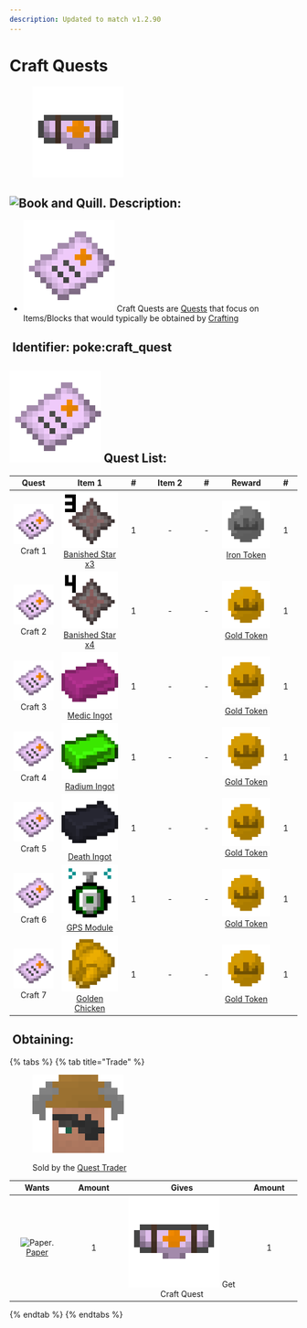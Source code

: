 ```yaml
---
description: Updated to match v1.2.90
---
```


# Craft Quests

<figure><img src="https://github.com/ItsMePok/PFE/blob/wikiAssets/wikiMain/uo_craft_quest.png?raw=true" alt=""><figcaption></figcaption></figure>

## <img src="https://minecraft.wiki/images/Book_and_Quill_JE2_BE2.png?2128f" alt="Book and Quill." data-size="line"> Description: <a href="#description" id="description"></a>

* <img src="https://github.com/ItsMePok/PFE/blob/wikiAssets/wikiMain/craft_quest.png?raw=true" alt="Craft Quest." data-size="line"> Craft Quests are [Quests](./) that focus on Items/Blocks that would typically be obtained by [Crafting](https://minecraft.wiki/w/Crafting)

## <img src="https://minecraft.wiki/images/Name_Tag_JE2_BE2.png?cbdc1" alt="" data-size="line"> Identifier: **poke:craft\_quest** <a href="#identifier" id="identifier"></a>

## <img src="https://github.com/ItsMePok/PFE/blob/wikiAssets/wikiMain/craft_quest.png?raw=true" alt="Craft Quest." data-size="line"> Quest List: <a href="#quest-list" id="quest-list"></a>

<table><thead><tr><th width="114" align="center">Quest</th><th width="155" align="center">Item 1</th><th width="53" align="center">#</th><th width="137" align="center">Item 2</th><th width="54" align="center">#</th><th width="133" align="center">Reward</th><th width="53" align="center">#</th></tr></thead><tbody><tr><td align="center"><img src="https://github.com/ItsMePok/PFE/blob/wikiAssets/wikiMain/craft_quest.png?raw=true" alt="Craft Quest." data-size="line"> Craft 1</td><td align="center"><img src="https://github.com/ItsMePok/PFE/blob/wikiAssets/wikiMain/banished_star_x3.png?raw=true" alt="Banished Star x3." data-size="line"> <a href="../banished-stars/banished-star-x3.md">Banished Star x3</a></td><td align="center">1</td><td align="center">-</td><td align="center">-</td><td align="center"><img src="https://github.com/ItsMePok/PFE/blob/wikiAssets/wikiMain/iron_token.png?raw=true" alt="Iron Token." data-size="line"> <a href="../currency/tokens/iron-token.md">Iron Token</a></td><td align="center">1</td></tr><tr><td align="center"><img src="https://github.com/ItsMePok/PFE/blob/wikiAssets/wikiMain/craft_quest.png?raw=true" alt="Craft Quest." data-size="line"> Craft 2</td><td align="center"><img src="https://github.com/ItsMePok/PFE/blob/wikiAssets/wikiMain/banished_star_x4.png?raw=true" alt="Banished Star x4." data-size="line"> <a href="../banished-stars/banished-star-x4.md">Banished Star x4</a></td><td align="center">1</td><td align="center">-</td><td align="center">-</td><td align="center"><img src="https://github.com/ItsMePok/PFE/blob/wikiAssets/wikiMain/gold_token.png?raw=true" alt="Gold Token." data-size="line"> <a href="../currency/tokens/gold-token.md">Gold Token</a></td><td align="center">1</td></tr><tr><td align="center"><img src="https://github.com/ItsMePok/PFE/blob/wikiAssets/wikiMain/craft_quest.png?raw=true" alt="Craft Quest." data-size="line"> Craft 3</td><td align="center"><img src="https://github.com/ItsMePok/PFE/blob/wikiAssets/wikiMain/medic_ingot.png?raw=true" alt="Medic Ingot." data-size="line"> <a href="../ingots/medic-ingot.md">Medic Ingot</a></td><td align="center">1</td><td align="center">-</td><td align="center">-</td><td align="center"><img src="https://github.com/ItsMePok/PFE/blob/wikiAssets/wikiMain/gold_token.png?raw=true" alt="Gold Token." data-size="line"> <a href="../currency/tokens/gold-token.md">Gold Token</a></td><td align="center">1</td></tr><tr><td align="center"><img src="https://github.com/ItsMePok/PFE/blob/wikiAssets/wikiMain/craft_quest.png?raw=true" alt="Craft Quest." data-size="line"> Craft 4</td><td align="center"><img src="https://github.com/ItsMePok/PFE/blob/wikiAssets/wikiMain/radium_ingot.png?raw=true" alt="Radium Ingot." data-size="line"> <a href="../ingots/radium-ingot.md">Radium Ingot</a></td><td align="center">1</td><td align="center">-</td><td align="center">-</td><td align="center"><img src="https://github.com/ItsMePok/PFE/blob/wikiAssets/wikiMain/gold_token.png?raw=true" alt="Gold Token." data-size="line"> <a href="../currency/tokens/gold-token.md">Gold Token</a></td><td align="center">1</td></tr><tr><td align="center"><img src="https://github.com/ItsMePok/PFE/blob/wikiAssets/wikiMain/craft_quest.png?raw=true" alt="Craft Quest." data-size="line"> Craft 5</td><td align="center"><img src="https://github.com/ItsMePok/PFE/blob/wikiAssets/wikiMain/death_ingot.png?raw=true" alt="Death Ingot." data-size="line"> <a href="../ingots/death-ingot.md">Death Ingot</a></td><td align="center">1</td><td align="center">-</td><td align="center">-</td><td align="center"><img src="https://github.com/ItsMePok/PFE/blob/wikiAssets/wikiMain/gold_token.png?raw=true" alt="Gold Token." data-size="line"> <a href="../currency/tokens/gold-token.md">Gold Token</a></td><td align="center">1</td></tr><tr><td align="center"><img src="https://github.com/ItsMePok/PFE/blob/wikiAssets/wikiMain/craft_quest.png?raw=true" alt="Craft Quest." data-size="line"> Craft 6</td><td align="center"><img src="https://github.com/ItsMePok/PFE/blob/wikiAssets/wikiMain/gps_module.png?raw=true" alt="GPS Module." data-size="line"> <a href="../crafting-components/gps-module.md">GPS Module</a></td><td align="center">1</td><td align="center">-</td><td align="center">-</td><td align="center"><img src="https://github.com/ItsMePok/PFE/blob/wikiAssets/wikiMain/gold_token.png?raw=true" alt="Gold Token." data-size="line"> <a href="../currency/tokens/gold-token.md">Gold Token</a></td><td align="center">1</td></tr><tr><td align="center"><img src="https://github.com/ItsMePok/PFE/blob/wikiAssets/wikiMain/craft_quest.png?raw=true" alt="Craft Quest." data-size="line"> Craft 7</td><td align="center"><img src="https://github.com/ItsMePok/PFE/blob/wikiAssets/wikiMain/golden_chicken.png?raw=true" alt="" data-size="line"> <a href="../foods/golden-chicken.md">Golden Chicken</a></td><td align="center">1</td><td align="center">-</td><td align="center">-</td><td align="center"><img src="https://github.com/ItsMePok/PFE/blob/wikiAssets/wikiMain/gold_token.png?raw=true" alt="Gold Token." data-size="line"> <a href="../currency/tokens/gold-token.md">Gold Token</a></td><td align="center">1</td></tr></tbody></table>

## <img src="https://minecraft.wiki/images/thumb/Crafting_Table_JE4_BE3.png/150px-Crafting_Table_JE4_BE3.png?5767f" alt="" data-size="line"> Obtaining: <a href="#obtaining" id="obtaining"></a>

{% tabs %}
{% tab title="Trade" %}
<figure><img src="https://github.com/ItsMePok/PFE/blob/wikiAssets/entity_icon/quest_trader.png?raw=true" alt=""><figcaption><p>Sold by the <a href="../../mobs/traders/quest-trader.md">Quest Trader</a></p></figcaption></figure>

<table data-full-width="false"><thead><tr><th align="center">Wants</th><th width="88" align="center">Amount</th><th align="center">Gives</th><th width="85" align="center">Amount</th></tr></thead><tbody><tr><td align="center"><img src="https://minecraft.wiki/images/Paper_JE2_BE2.png?9c3be" alt="Paper." data-size="line"> <a href="https://minecraft.wiki/w/Paper">Paper</a></td><td align="center">1</td><td align="center"><img src="https://github.com/ItsMePok/PFE/blob/wikiAssets/wikiMain/uo_craft_quest.png?raw=true" alt="Get Craft Quest." data-size="line"> Get Craft Quest</td><td align="center">1</td></tr></tbody></table>
{% endtab %}
{% endtabs %}
